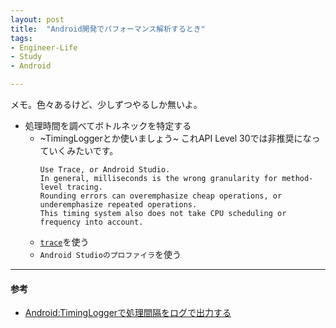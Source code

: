 ```yaml
---
layout: post
title:  "Android開発でパフォーマンス解析するとき"
tags:
- Engineer-Life
- Study
- Android

---
```


メモ。色々あるけど、少しずつやるしか無いよ。

- 処理時間を調べてボトルネックを特定する
  - ~TimingLoggerとか使いましょう~ これAPI Level 30では非推奨になっていくみたいです。
      ```
      Use Trace, or Android Studio.
      In general, milliseconds is the wrong granularity for method-level tracing.
      Rounding errors can overemphasize cheap operations, or underemphasize repeated operations.
      This timing system also does not take CPU scheduling or frequency into account.
      ```
  - [`trace`](https://developer.android.com/reference/android/os/Trace)を使う
  - `Android Studioのプロファイラ`を使う

----------
#### 参考
- [Android:TimingLoggerで処理間隔をログで出力する](http://yuki312.blogspot.com/2012/09/androidtiminglogger.html)
